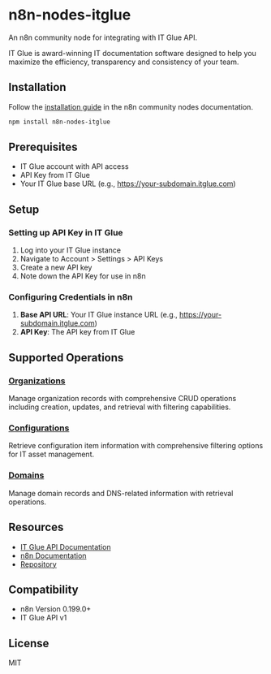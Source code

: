 # n8n-nodes-itglue

An n8n community node for integrating with IT Glue API.

IT Glue is award-winning IT documentation software designed to help you maximize the efficiency, transparency and consistency of your team.

## Installation

Follow the [installation guide](https://docs.n8n.io/integrations/community-nodes/installation/) in the n8n community nodes documentation.

```bash
npm install n8n-nodes-itglue
```

## Prerequisites

- IT Glue account with API access
- API Key from IT Glue
- Your IT Glue base URL (e.g., https://your-subdomain.itglue.com)

## Setup

### Setting up API Key in IT Glue

1. Log into your IT Glue instance
2. Navigate to Account > Settings > API Keys
3. Create a new API key
4. Note down the API Key for use in n8n

### Configuring Credentials in n8n

1. **Base API URL**: Your IT Glue instance URL (e.g., https://your-subdomain.itglue.com)
2. **API Key**: The API key from IT Glue

## Supported Operations

### [Organizations](./docs/organizations.md)
Manage organization records with comprehensive CRUD operations including creation, updates, and retrieval with filtering capabilities.

### [Configurations](./docs/configurations.md)
Retrieve configuration item information with comprehensive filtering options for IT asset management.

### [Domains](./docs/domains.md)
Manage domain records and DNS-related information with retrieval operations.

## Resources

- [IT Glue API Documentation](https://api.itglue.com/developer/)
- [n8n Documentation](https://docs.n8n.io)
- [Repository](https://github.com/redanthrax/itglue-node)

## Compatibility

- n8n Version 0.199.0+
- IT Glue API v1

## License

MIT
